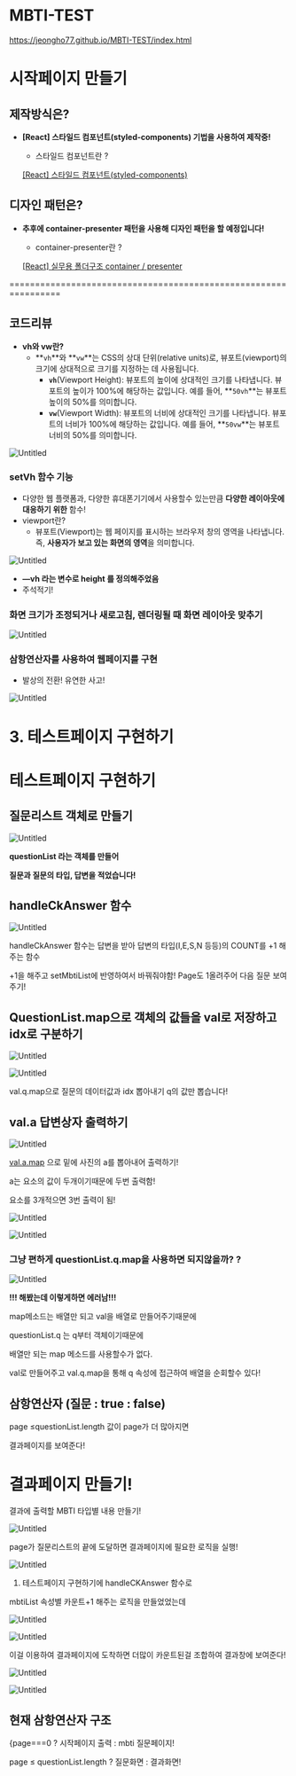 # MBTI-TEST

https://jeongho77.github.io/MBTI-TEST/index.html

# **시작페이지 만들기**

## 제작방식은?

- **[React] 스타일드 컴포넌트(styled-components) 기법을 사용하여 제작중!**
    - 스타일드 컴포넌트란 ?
    
    [[React] 스타일드 컴포넌트(styled-components)](https://jisilver-k.tistory.com/59)
    

## 디자인 패턴은?

- **추후에 container-presenter 패턴을 사용해 디자인 패턴을 할 예정입니다!**
    - container-presenter란 ?
    
    [[React] 실무용 폴더구조 container / presenter](https://velog.io/@badassong/React-실무용-폴더구조-props)
    

 ================================================================

## 코드리뷰

- **vh와 vw란?**
    - **`vh`**와 **`vw`**는 CSS의 상대 단위(relative units)로, 뷰포트(viewport)의 크기에 상대적으로 크기를 지정하는 데 사용됩니다.
        - **`vh`**(Viewport Height): 뷰포트의 높이에 상대적인 크기를 나타냅니다. 뷰포트의 높이가 100%에 해당하는 값입니다. 예를 들어, **`50vh`**는 뷰포트 높이의 50%를 의미합니다.
        - **`vw`**(Viewport Width): 뷰포트의 너비에 상대적인 크기를 나타냅니다. 뷰포트의 너비가 100%에 해당하는 값입니다. 예를 들어, **`50vw`**는 뷰포트 너비의 50%를 의미합니다.
        

![Untitled](https://prod-files-secure.s3.us-west-2.amazonaws.com/aafcde50-e80f-48fb-92b5-14300c82804d/ce31efd0-e92b-47c5-b2d7-d2804c33b390/Untitled.png)

### setVh 함수 기능

- 다양한 웹 플랫폼과, 다양한 휴대폰기기에서 사용할수 있는만큼 **다양한 레이아웃에 
대응하기 위한** 함수!
- viewport란?
    - 뷰포트(Viewport)는 웹 페이지를 표시하는 브라우저 창의 영역을 나타냅니다. 즉, **사용자가 보고 있는 화면의 영역**을 의미합니다.

![Untitled](https://prod-files-secure.s3.us-west-2.amazonaws.com/aafcde50-e80f-48fb-92b5-14300c82804d/ba9a637c-f48f-49fd-b2fa-9f045c576e77/Untitled.png)

- **—vh 라는 변수로 height 를 정의해주었음**
- 주석적기!

### 화면 크기가 조정되거나 새로고침, 렌더링될 때 화면 레이아웃 맞추기

![Untitled](https://prod-files-secure.s3.us-west-2.amazonaws.com/aafcde50-e80f-48fb-92b5-14300c82804d/219bd4ec-296c-4226-a5a3-87d20a3bc18e/Untitled.png)

### 삼항연산자를 사용하여 웹페이지를 구현

- 발상의 전환! 유연한 사고!

![Untitled](https://prod-files-secure.s3.us-west-2.amazonaws.com/aafcde50-e80f-48fb-92b5-14300c82804d/4bc4dfe3-52a3-4d95-8a02-e70bdbcc626f/Untitled.png)


# 3. 테스트페이지 구현하기

# 테스트페이지 구현하기

## 질문리스트 객체로 만들기

![Untitled](https://prod-files-secure.s3.us-west-2.amazonaws.com/aafcde50-e80f-48fb-92b5-14300c82804d/d97fded7-607d-4048-8e36-ad28c3245ac2/Untitled.png)

**questionList 라는 객체를 만들어** 

**질문과 질문의 타입, 답변을 적었습니다!**

## handleCkAnswer 함수

![Untitled](https://prod-files-secure.s3.us-west-2.amazonaws.com/aafcde50-e80f-48fb-92b5-14300c82804d/520b4045-9051-49eb-90a5-d9dc0facfce6/Untitled.png)

handleCkAnswer 함수는 답변을 받아 답변의 타입(I,E,S,N 등등)의 COUNT를 +1 해주는 함수

+1을 해주고 setMbtiList에 반영하여서 바꿔줘야함!
Page도 1올려주어 다음 질문 보여주기!

## QuestionList.map으로 객체의 값들을 val로 저장하고 idx로 구분하기

![Untitled](https://prod-files-secure.s3.us-west-2.amazonaws.com/aafcde50-e80f-48fb-92b5-14300c82804d/de34a0cb-fb4d-41de-81f2-958a86b2f56d/Untitled.png)

![Untitled](https://prod-files-secure.s3.us-west-2.amazonaws.com/aafcde50-e80f-48fb-92b5-14300c82804d/a8e62472-49cd-4d6b-8222-70523513b249/Untitled.png)

val.q.map으로 질문의 데이터값과 idx 뽑아내기
q의 값만 뽑습니다!

## **val.a 답변상자 출력하기**

![Untitled](https://prod-files-secure.s3.us-west-2.amazonaws.com/aafcde50-e80f-48fb-92b5-14300c82804d/f12f3693-9cd1-40d5-8716-f05982295074/Untitled.png)

[val.a.map](http://val.a.map) 으로 밑에 사진의 a를 뽑아내어 출력하기!

a는 요소의 값이 두개이기때문에 두번 출력함!

요소를 3개적으면 3번 출력이 됨!

![Untitled](https://prod-files-secure.s3.us-west-2.amazonaws.com/aafcde50-e80f-48fb-92b5-14300c82804d/29eb759e-2fbe-4020-b18d-3c84036169fe/Untitled.png)

![Untitled](https://prod-files-secure.s3.us-west-2.amazonaws.com/aafcde50-e80f-48fb-92b5-14300c82804d/fe487add-a53b-49bd-a1bb-f88095fcfc72/Untitled.png)

### **그냥 편하게 questionList.q.map을 사용하면 되지않을까? ?**

![Untitled](https://prod-files-secure.s3.us-west-2.amazonaws.com/aafcde50-e80f-48fb-92b5-14300c82804d/1873440f-7dd1-4596-a3b0-870aa8abfc8a/Untitled.png)

**!!! 해봤는데 이렇게하면 에러남!!!**

map메소드는 배열만 되고 val을 배열로 만들어주기때문에 

questionList.q 는 q부터 객체이기때문에 

배열만 되는 map 메소드를 사용할수가 없다.

val로 만들어주고 val.q.map을 통해 q 속성에 접근하여 배열을 순회할수 있다!

## 삼항연산자 (질문 : true : false)

page ≤questionList.length 값이 page가 더 많아지면 

결과페이지를 보여준다!

# 결과페이지 만들기!

결과에 출력할 MBTI 타입별 내용 만들기!

![Untitled](https://prod-files-secure.s3.us-west-2.amazonaws.com/aafcde50-e80f-48fb-92b5-14300c82804d/67bf6af3-0cc6-4f14-b06b-cbcbd2cefa0f/Untitled.png)

page가 질문리스트의 끝에 도달하면 결과페이지에 필요한 로직을 실행!

![Untitled](https://prod-files-secure.s3.us-west-2.amazonaws.com/aafcde50-e80f-48fb-92b5-14300c82804d/3d368454-7577-401e-822c-a90b4c1c4e48/Untitled.png)

1. 테스트페이지 구현하기에 handleCKAnswer 함수로

mbtiList 속성별 카운트+1 해주는 로직을 만들었었는데

![Untitled](https://prod-files-secure.s3.us-west-2.amazonaws.com/aafcde50-e80f-48fb-92b5-14300c82804d/8b82ea4d-02ca-46df-9ff5-8ad8f21d33e2/Untitled.png)

![Untitled](https://prod-files-secure.s3.us-west-2.amazonaws.com/aafcde50-e80f-48fb-92b5-14300c82804d/5cb06f44-cf1d-405d-9a33-822f21edc8a6/Untitled.png)

이걸 이용하여 결과페이지에 도착하면 더많이 카운트된걸 조합하여 결과창에 보여준다!

![Untitled](https://prod-files-secure.s3.us-west-2.amazonaws.com/aafcde50-e80f-48fb-92b5-14300c82804d/c99bdc8b-db3c-4f03-b9fe-db8095253d23/Untitled.png)

![Untitled](https://prod-files-secure.s3.us-west-2.amazonaws.com/aafcde50-e80f-48fb-92b5-14300c82804d/a60ab1ae-bfef-454d-bd23-f1835f48c81f/Untitled.png)

## **현재 삼항연산자 구조**

{page===0 ? 시작페이지 출력 : mbti 질문페이지!

page ≤ questionList.length ?  질문화면 : 결과화면!
